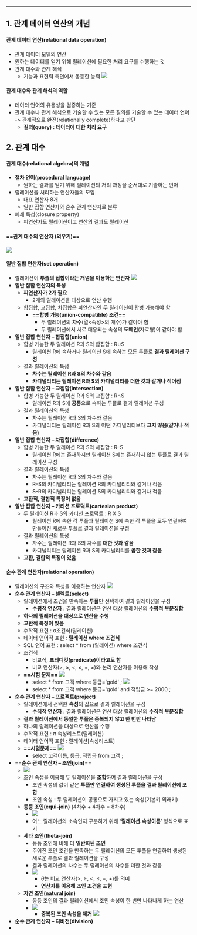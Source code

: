 
---
## 1. 관계 데이터 연산의 개념
#### 관계 데이터 연산(relational data operation)
- 관계 데이터 모델의 연산 
- 원하는 데이터를 얻기 위해 릴레이션에 필요한 처리 요구를 수행하는 것 
- 관계 대수와 관계 해석
	- 기능과 표현력 측면에서 동등한 능력
		![](../../../../image/Pasted%20image%2020240930163442.png)
#### 관계 대수와 관계 해석의 역할
- 데이터 언어의 유용성을 검증하는 기준 
- 관계 대수나 관계 해석으로 기술할 수 있는 모든 질의를 기술할 수 있는 데이터 언어 -> 관계적으로 완전(relationally complete)하다고 판단 
	- **질의(query) : 데이터에 대한 처리 요구**
## 2. 관계 대수
#### 관계 대수(relational algebra)의 개념
- **절차 언어(procedural language)**
	- 원하는 결과를 얻기 위해 릴레이션의 처리 과정을 순서대로 기술하는 언어 
- 릴레이션을 처리하는 연산자들의 모임 
	- 대표 연산자 8개 
	- 일반 집합 연산자와 순수 관계 연산자로 분류 
- 폐쇄 특성(closure property) 
	- 피연산자도 릴레이션이고 연산의 결과도 릴레이션

#### ==관계 대수의 연산자 (외우기)==

![](../../../../image/Pasted%20image%2020240930163924.png)
#### 일반 집합 연산자(set operation)
- 릴레이션이 **투플의 집합이라는 개념을 이용하는 연산자**
	 ![](../../../../image/Pasted%20image%2020240930164135.png)
- **일반 집합 연산자의 특성** 
	- **피연산자가 2개 필요** 
		- 2개의 릴레이션을 대상으로 연산 수행 
	- 합집합, 교집합, 차집합은 피연산자인 두 릴레이션이 합병 가능해야 함 
		- **==합병 가능(union-compatible) 조건==** 
			- 두 릴레이션의 **차수**(열<속성>의 개수)가 같아야 함
			- 두 릴레이션에서 서로 대응되는 속성의 **도메인**(자료형)이 같아야 함
- **일반 집합 연산자 – 합집합(union)**
	- 합병 가능한 두 릴레이션 R과 S의 합집합 : R∪S
		- 릴레이션 R에 속하거나 릴레이션 S에 속하는 모든 투플로 **결과 릴레이션 구성**
	- 결과 릴레이션의 특성
		- **차수는 릴레이션 R과 S의 차수와 같음** 
		- **카디널리티는 릴레이션 R과 S의 카디널리티를 더한 것과 같거나 적어짐**
- **일반 집합 연산자 – 교집합(intersection)**
	- 합병 가능한 두 릴레이션 R과 S의 교집합 : R∩S 
		- 릴레이션 R과 S에 **공통**으로 속하는 투플로 결과 릴레이션 구성
	- 결과 릴레이션의 특성 
		- 차수는 릴레이션 R과 S의 차수와 같음 
		- 카디널리티는 릴레이션 R과 S의 어떤 카디널리티보다 **크지 않음(같거나 적음)**
- **일반 집합 연산자 – 차집합(difference)**
	- 합병 가능한 두 릴레이션 R과 S의 차집합 : R–S 
		- 릴레이션 R에는 존재하지만 릴레이션 S에는 존재하지 않는 투플로 결과 릴레이션 구성
	- 결과 릴레이션의 특성 
		- 차수는 릴레이션 R과 S의 차수와 같음 
		- R–S의 카디널리티는 릴레이션 R의 카디널리티와 같거나 적음 
		- S–R의 카디널리티는 릴레이션 S의 카디널리티와 같거나 적음
	- **교환적, 결합적 특징이 없음**
- **일반 집합 연산자 – 카티션 프로덕트(cartesian product)**
	- 두 릴레이션 R과 S의 카티션 프로덕트 : R X S 
		- 릴레이션 R에 속한 각 투플과 릴레이션 S에 속한 각 투플을 모두 연결하여 만들어진 새로운 투플로 결과 릴레이션을 구성
	- 결과 릴레이션의 특성 
		- 차수는 릴레이션 R과 S의 차수를 **더한 것과 같음**
		- 카디널리티는 릴레이션 R과 S의 카디널리티를 **곱한 것과 같음**
	- **교환, 결합적 특징이 있음**

#### 순수 관계 연산자(relational operation)
- 릴레이션의 구조와 특성을 이용하는 연산자
	![](../../../../image/Pasted%20image%2020240930164449.png)
- **순수 관계 연산자 – 셀렉트(select)**
	- 릴레이션에서 조건을 만족하는 **투플**만 선택하여 결과 릴레이션을 구성 
		- **수평적 연산자** : 결과 릴레이션은 연산 대상 릴레이션의 **수평적 부분집합**
	- **하나의 릴레이션을 대상으로 연산을 수행**
	- **교환적 특징이 있음**
	- 수학적 표현 : σ조건식(릴레이션) 
	- 데이터 언어적 표현 : **릴레이션 where 조건식**
	- SQL 언어 표현 : select * from (릴레이션) where 조건식
	- 조건식
		- 비교식, **프레디킷(predicate)이라고도 함**
		- 비교 연산자(>, ≥, <, ≤, =, ≠)와 논리 연산자를 이용해 작성
	- **==시험 문제==**
		![](../../../../image/Pasted%20image%2020240930165852.png)
		- select * from 고객 where 등급='gold' ;
		![](../../../../image/Pasted%20image%2020240930165818.png)
		- select * from 고객 where 등급='gold' and 적립금 >= 2000 ;
- **순수 관계 연산자 – 프로젝트(project)**
	- 릴레이션에서 선택한 **속성**의 값으로 결과 릴레이션을 구성 
		- **수직적 연산자** : 결과 릴레이션은 연산 대상 릴레이션의 **수직적 부분집합**
	- **결과 릴레이션에서 동일한 투플은 중복되지 않고 한 번만 나타남**
	- 하나의 릴레이션을 대상으로 연산을 수행 
	- 수학적 표현 : $\pi$ 속성리스트(릴레이션) 
	- 데이터 언어적 표현 : 릴레이션[속성리스트]
	- **==시험문제==**
		![](../../../../image/Pasted%20image%2020240930171610.png)
		- select 고객이름, 등급, 적립금 from 고객 ;
- ==**순수 관계 연산자 – 조인(join)**==
	- ![](../../../../image/Pasted%20image%2020240930172851.png)
	- 조인 속성을 이용해 두 릴레이션을 **조합**하여 결과 릴레이션을 구성 
		- 조인 속성의 값이 같은 **투플만 연결하여 생성된 투플을 결과 릴레이션에 포함** 
		- 조인 속성 : 두 릴레이션이 공통으로 가지고 있는 속성(기본키 외래키)
	- **동등 조인(equi-join)**  (4차수 + 4차수 = 8차수)
		- ![](../../../../image/Pasted%20image%2020240930173028.png)
		- 어느 릴레이션의 소속인지 구분하기 위해 ‘**릴레이션.속성이름**’ 형식으로 표기
	- **세타 조인(theta-join)**
		- 동등 조인에 비해 더 **일반화된 조인** 
		- 주어진 조인 조건을 만족하는 두 릴레이션의 모든 투플을 연결하여 생성된 새로운 투플로 결과 릴레이션을 구성 
		- 결과 릴레이션의 차수는 두 릴레이션의 차수를 더한 것과 같음
		- ![](../../../../image/Pasted%20image%2020240930172926.png)
			- $\theta$는 비교 연산자(>, ≥, <, ≤, =, ≠)를 의미
			- **연산자를 이용해 조인 조건을 표현**
	- **자연 조인(natural join)**
		- 동등 조인의 결과 릴레이션에서 조인 속성이 한 번만 나타나게 하는 연산
		- ![](../../../../image/Pasted%20image%2020240930172950.png)
			- **중복된 조인 속성을 제거**
		![](../../../../image/Pasted%20image%2020240930173451.png)
- **순수 관계 연산자 – 디비전(division)**
- 